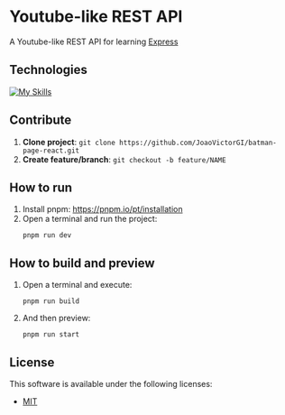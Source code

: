 # Youtube-like REST API

A Youtube-like REST API for learning [Express](https://expressjs.com/)

## Technologies

[![My Skills](https://skillicons.dev/icons?i=ts,nodejs,pnpm,express,docker,mysql)](https://skillicons.dev)

## Contribute

1. **Clone project**: `git clone https://github.com/JoaoVictorGI/batman-page-react.git`
2. **Create feature/branch**: `git checkout -b feature/NAME`

## How to run

1. Install pnpm: https://pnpm.io/pt/installation
2. Open a terminal and run the project:
   ```shell
   pnpm run dev
   ```

## How to build and preview

1. Open a terminal and execute:
   ```shell
   pnpm run build
   ```
2. And then preview:
   ```shell
   pnpm run start
   ```

## License

This software is available under the following licenses:

- [MIT](https://www.tldrlegal.com/license/mit-license)
